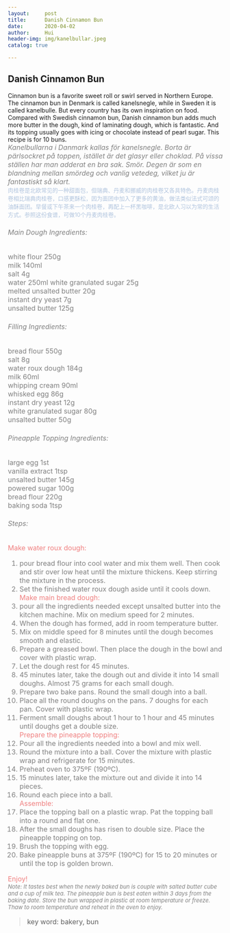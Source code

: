 ```yaml
---
layout:     post
title:      Danish Cinnamon Bun
date:       2020-04-02
author:     Hui
header-img: img/kanelbullar.jpeg
catalog: true

---
```


## Danish Cinnamon Bun

Cinnamon bun is a favorite sweet roll or swirl served in Northern Europe. The cinnamon bun in Denmark is called kanelsnegle, while in Sweden it is called kanelbulle. But every country has its own inspiration on food. Compared with Swedish cinnamon bun, Danish cinnamon bun adds much more butter in the dough, kind of laminating dough, which is fantastic. And its topping usually goes with icing or chocolate instead of pearl sugar. This recipe is for 10 buns.
_<br><font size="3"><font color="#808080"> Kanelbullarna i Danmark kallas för kanelsnegle. Borta är pärlsockret på toppen, istället är det glasyr eller choklad. På vissa ställen har man adderat en bra sak. Smör. Degen är som en blandning mellan smördeg och vanlig vetedeg, vilket ju är fantastiskt så klart._
<br><font size="2"><font color="#B0C4DE"> 肉桂卷是北欧常见的一种甜面包，但瑞典、丹麦和挪威的肉桂卷又各具特色。丹麦肉桂卷相比瑞典肉桂卷，口感更酥松，因为面团中加入了更多的黄油，做法类似法式可颂的油酥面团。早餐或下午茶来一个肉桂卷，再配上一杯黑咖啡，是北欧人习以为常的生活方式。参照这份食谱，可做10个丹麦肉桂卷。</font></font>

###### Main Dough Ingredients:

white flour  250g<br/>
milk  140ml<br>
salt  4g<br>
water 250ml
white granulated sugar 25g<br>
melted unsalted butter 20g<br>
instant dry yeast 7g<br>
unsalted butter 125g<br>

###### Filling Ingredients:

bread flour 550g<br/>
salt 8g<br/>
water roux dough 184g<br>
milk 60ml<br>
whipping cream 90ml<br>
whisked egg 86g<br>
instant dry yeast 12g<br>
white granulated sugar 80g<br>
unsalted butter 50g<br>

###### Pineapple Topping Ingredients:

large egg 1st<br>
vanilla extract 1tsp<br>
unsalted butter 145g<br>
powered sugar 100g<br>
bread flour 220g<br>
baking soda 1tsp<br>

###### Steps:

<font color="F08080">Make water roux dough:</font>
1. pour bread flour into cool water and mix them well. Then cook and stir over low heat until the mixture thickens. Keep stirring the mixture in the process. <br>
2. Set the finished water roux dough aside until it cools down.<br>
<font color="F08080">Make main bread dough:</font>
1. pour all the ingredients needed except unsalted butter into the kitchen machine. Mix on medium speed for 2 minutes.<br>
2. When the dough has formed, add in room temperature butter.<br>
3. Mix on middle speed for 8 minutes until the dough becomes smooth and elastic.<br>
4. Prepare a greased bowl. Then place the dough in the bowl and cover with plastic wrap.<br>
5. Let the dough rest for 45 minutes.<br>
6. 45 minutes later, take the dough out and divide it into 14 small doughs. Almost 75 grams for each small dough.<br>
7. Prepare two bake pans. Round the small dough into a ball.<br>
8. Place all the round doughs on the pans. 7 doughs for each pan. Cover with plastic wrap.<br>
9. Ferment small doughs about 1 hour to 1 hour and 45 minutes until doughs get a double size.<br>
<font color="F08080">Prepare the pineapple topping:</font>
1. Pour all the ingredients needed into a bowl and mix well.<br>
2. Round the mixture into a ball. Cover the mixture with plastic wrap and refrigerate for 15 minutes.<br>
3. Preheat oven to 375ºF (190ºC).<br>
4. 15 minutes later, take the mixture out and divide it into 14 pieces.<br>
5. Round each piece into a ball.<br>
<font color="F08080"> Assemble:</font>
1. Place the topping ball on a plastic wrap. Pat the topping ball into a round and flat one.<br>
2. After the small doughs has risen to double size. Place the pineapple topping on top.<br>
3. Brush the topping with egg.<br>
4. Bake pineapple buns at 375ºF (190ºC) for 15 to 20 minutes or until the top is golden brown.<br>

<font color="F08080">Enjoy!</font>
_<br><font size="2"><font color="#808080">Note: It tastes best when the newly baked bun is couple with salted butter cube and a cup of milk tea. The pineapple bun is best eaten within 3 days from the baking date. Store the bun wrapped in plastic at room temperature or freeze. Thaw to room temperature and reheat in the oven to enjoy.</font></font>_


>key word: bakery, bun

